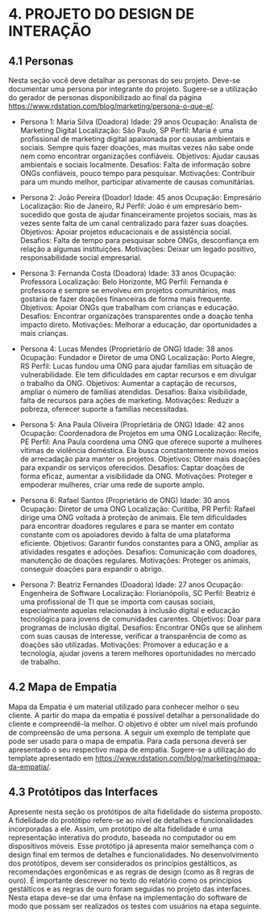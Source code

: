 # 4. PROJETO DO DESIGN DE INTERAÇÃO

## 4.1 Personas
Nesta seção você deve detalhar as personas do seu projeto. Deve-se documentar uma persona por integrante do projeto. Sugere-se a utilização do gerador de personas disponibilizado ao final da página https://www.rdstation.com/blog/marketing/persona-o-que-e/.

- Persona 1: Maria Silva (Doadora)
Idade: 29 anos
Ocupação: Analista de Marketing Digital
Localização: São Paulo, SP
Perfil: Maria é uma profissional de marketing digital apaixonada por causas ambientais e sociais. Sempre quis fazer doações, mas muitas vezes não sabe onde nem como encontrar organizações confiáveis.
Objetivos: Ajudar causas ambientais e sociais localmente.
Desafios: Falta de informação sobre ONGs confiáveis, pouco tempo para pesquisar.
Motivações: Contribuir para um mundo melhor, participar ativamente de causas comunitárias.

- Persona 2: João Pereira (Doador)
Idade: 45 anos
Ocupação: Empresário
Localização: Rio de Janeiro, RJ
Perfil: João é um empresário bem-sucedido que gosta de ajudar financeiramente projetos sociais, mas às vezes sente falta de um canal centralizado para fazer suas doações.
Objetivos: Apoiar projetos educacionais e de assistência social.
Desafios: Falta de tempo para pesquisar sobre ONGs, desconfiança em relação a algumas instituições.
Motivações: Deixar um legado positivo, responsabilidade social empresarial.

- Persona 3: Fernanda Costa (Doadora)
Idade: 33 anos
Ocupação: Professora
Localização: Belo Horizonte, MG
Perfil: Fernanda é professora e sempre se envolveu em projetos comunitários, mas gostaria de fazer doações financeiras de forma mais frequente.
Objetivos: Apoiar ONGs que trabalham com crianças e educação.
Desafios: Encontrar organizações transparentes onde a doação tenha impacto direto.
Motivações: Melhorar a educação, dar oportunidades a mais crianças.

- Persona 4: Lucas Mendes (Proprietário de ONG)
Idade: 38 anos
Ocupação: Fundador e Diretor de uma ONG
Localização: Porto Alegre, RS
Perfil: Lucas fundou uma ONG para ajudar famílias em situação de vulnerabilidade. Ele tem dificuldades em captar recursos e em divulgar o trabalho da ONG.
Objetivos: Aumentar a captação de recursos, ampliar o número de famílias atendidas.
Desafios: Baixa visibilidade, falta de recursos para ações de marketing.
Motivações: Reduzir a pobreza, oferecer suporte a famílias necessitadas.

- Persona 5: Ana Paula Oliveira (Proprietária de ONG) 
Idade: 42 anos
Ocupação: Coordenadora de Projetos em uma ONG
Localização: Recife, PE
Perfil: Ana Paula coordena uma ONG que oferece suporte a mulheres vítimas de violência doméstica. Ela busca constantemente novos meios de arrecadação para manter os projetos.
Objetivos: Obter mais doações para expandir os serviços oferecidos.
Desafios: Captar doações de forma eficaz, aumentar a visibilidade da ONG.
Motivações: Proteger e empoderar mulheres, criar uma rede de suporte amplo.

- Persona 6: Rafael Santos (Proprietário de ONG)
Idade: 30 anos
Ocupação: Diretor de uma ONG
Localização: Curitiba, PR
Perfil: Rafael dirige uma ONG voltada à proteção de animais. Ele tem dificuldades para encontrar doadores regulares e para se manter em contato constante com os apoiadores devido à falta de uma plataforma eficiente.
Objetivos: Garantir fundos constantes para a ONG, ampliar as atividades resgates e adoções.
Desafios: Comunicação com doadores, manutenção de doações regulares.
Motivações: Proteger os animais, conseguir doações para expandir o abrigo.

- Persona 7: Beatriz Fernandes (Doadora)
Idade: 27 anos
Ocupação: Engenheira de Software
Localização: Florianópolis, SC
Perfil: Beatriz é uma profissional de TI que se importa com causas sociais, especialmente aquelas relacionadas à inclusão digital e educação tecnológica para jovens de comunidades carentes.
Objetivos: Doar para programas de inclusão digital.
Desafios: Encontrar ONGs que se alinhem com suas causas de interesse, verificar a transparência de como as doações são utilizadas.
Motivações: Promover a educação e a tecnologia, ajudar jovens a terem melhores oportunidades no mercado de trabalho.

## 4.2 Mapa de Empatia
Mapa da Empatia é um material utilizado para conhecer melhor o seu cliente. A partir do mapa da empatia é possível detalhar a personalidade do cliente e compreendê-la melhor. O objetivo é obter um nível mais profundo de compreensão de uma persona. A seguir um exemplo de template que pode ser usado para o mapa de empatia. Para cada persona deverá ser apresentado o seu respectivo mapa de empatia. Sugere-se a utilização do template apresentado em https://www.rdstation.com/blog/marketing/mapa-da-empatia/.

## 4.3 Protótipos das Interfaces
Apresente nesta seção os protótipos de alta fidelidade do sistema proposto. A fidelidade do protótipo refere-se ao nível de detalhes e funcionalidades incorporadas a ele. Assim, um protótipo de alta fidelidade é uma representação interativa do produto, baseada no computador ou em dispositivos móveis. Esse protótipo já apresenta maior semelhança com o design final em termos de detalhes e funcionalidades. No desenvolvimento dos protótipos, devem ser considerados os princípios gestálticos, as recomendações ergonômicas e as regras de design (como as 8 regras de ouro). É importante descrever no texto do relatório como os princípios gestálticos e as regras de ouro foram seguidas no projeto das interfaces. Nesta etapa deve-se dar uma ênfase na implementação do software de modo que possam ser realizados os testes com usuários na etapa seguinte.

